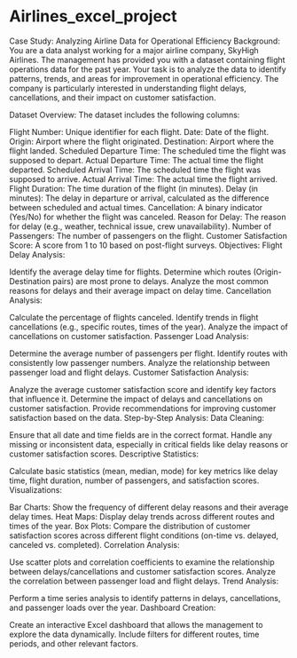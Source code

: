 # Airlines_excel_project
Case Study: Analyzing Airline Data for Operational Efficiency
Background:
You are a data analyst working for a major airline company, SkyHigh Airlines. The management has provided you with a dataset containing flight operations data for the past year. Your task is to analyze the data to identify patterns, trends, and areas for improvement in operational efficiency. The company is particularly interested in understanding flight delays, cancellations, and their impact on customer satisfaction.

Dataset Overview:
The dataset includes the following columns:

Flight Number: Unique identifier for each flight.
Date: Date of the flight.
Origin: Airport where the flight originated.
Destination: Airport where the flight landed.
Scheduled Departure Time: The scheduled time the flight was supposed to depart.
Actual Departure Time: The actual time the flight departed.
Scheduled Arrival Time: The scheduled time the flight was supposed to arrive.
Actual Arrival Time: The actual time the flight arrived.
Flight Duration: The time duration of the flight (in minutes).
Delay (in minutes): The delay in departure or arrival, calculated as the difference between scheduled and actual times.
Cancellation: A binary indicator (Yes/No) for whether the flight was canceled.
Reason for Delay: The reason for delay (e.g., weather, technical issue, crew unavailability).
Number of Passengers: The number of passengers on the flight.
Customer Satisfaction Score: A score from 1 to 10 based on post-flight surveys.
Objectives:
Flight Delay Analysis:

Identify the average delay time for flights.
Determine which routes (Origin-Destination pairs) are most prone to delays.
Analyze the most common reasons for delays and their average impact on delay time.
Cancellation Analysis:

Calculate the percentage of flights canceled.
Identify trends in flight cancellations (e.g., specific routes, times of the year).
Analyze the impact of cancellations on customer satisfaction.
Passenger Load Analysis:

Determine the average number of passengers per flight.
Identify routes with consistently low passenger numbers.
Analyze the relationship between passenger load and flight delays.
Customer Satisfaction Analysis:

Analyze the average customer satisfaction score and identify key factors that influence it.
Determine the impact of delays and cancellations on customer satisfaction.
Provide recommendations for improving customer satisfaction based on the data.
Step-by-Step Analysis:
Data Cleaning:

Ensure that all date and time fields are in the correct format.
Handle any missing or inconsistent data, especially in critical fields like delay reasons or customer satisfaction scores.
Descriptive Statistics:

Calculate basic statistics (mean, median, mode) for key metrics like delay time, flight duration, number of passengers, and satisfaction scores.
Visualizations:

Bar Charts: Show the frequency of different delay reasons and their average delay times.
Heat Maps: Display delay trends across different routes and times of the year.
Box Plots: Compare the distribution of customer satisfaction scores across different flight conditions (on-time vs. delayed, canceled vs. completed).
Correlation Analysis:

Use scatter plots and correlation coefficients to examine the relationship between delays/cancellations and customer satisfaction scores.
Analyze the correlation between passenger load and flight delays.
Trend Analysis:

Perform a time series analysis to identify patterns in delays, cancellations, and passenger loads over the year.
Dashboard Creation:

Create an interactive Excel dashboard that allows the management to explore the data dynamically. Include filters for different routes, time periods, and other relevant factors.
